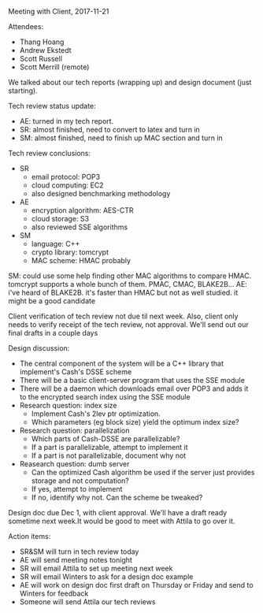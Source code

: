 Meeting with Client, 2017-11-21

Attendees:
* Thang Hoang
* Andrew Ekstedt
* Scott Russell
* Scott Merrill (remote)

We talked about our tech reports (wrapping up) and design document (just starting).

Tech review status update:
* AE: turned in my tech report. 
* SR: almost finished, need to convert to latex and turn in
* SM: almost finished, need to finish up MAC section and turn in

Tech review conclusions:
* SR
    * email protocol: POP3
    * cloud computing: EC2
    * also designed benchmarking methodology
* AE
    * encryption algorithm: AES-CTR
    * cloud storage: S3
    * also reviewed SSE algorithms
* SM
    * language: C++
    * crypto library: tomcrypt
    * MAC scheme: HMAC probably
    
SM: could use some help finding other MAC algorithms to compare HMAC.
    tomcrypt supports a whole bunch of them. PMAC, CMAC, BLAKE2B...
AE: i've heard of BLAKE2B. it's faster than HMAC but not as well studied.
    it might be a good candidate
    
Client verification of tech review not due til next week.
Also, client only needs to verify receipt of the tech review, not approval.
We'll send out our final drafts in a couple days

Design discussion:
* The central component of the system will be a C++ library that implement's Cash's DSSE scheme
* There will be a basic client-server program that uses the SSE module
* There will be a daemon which downloads email over POP3 and adds it to the encrypted search index using the SSE module
* Research question: index size
    * Implement Cash's 2lev ptr optimization.
    * Which parameters (eg block size) yield the optimum index size?
* Research question: parallelization
    * Which parts of Cash-DSSE are parallelizable?
    * If a part is parallelizable, attempt to implement it
    * If a part is not parallelizable, document why not
* Reasearch question: dumb server
    * Can the optimized Cash algorithm be used if the server just provides storage and not computation?
    * If yes, attempt to implement
    * If no, identify why not. Can the scheme be tweaked?
    
Design doc due Dec 1, with client approval.
We'll have a draft ready sometime next week.It would be good to meet with Attila to go over it.

Action items:
* SR&SM will turn in tech review today
* AE will send meeting notes tonight
* SR will email Attila to set up meeting next week
* SR will email Winters to ask for a design doc example
* AE will work on design doc first draft on Thursday or Friday and send to Winters for feedback
* Someone will send Attila our tech reviews
